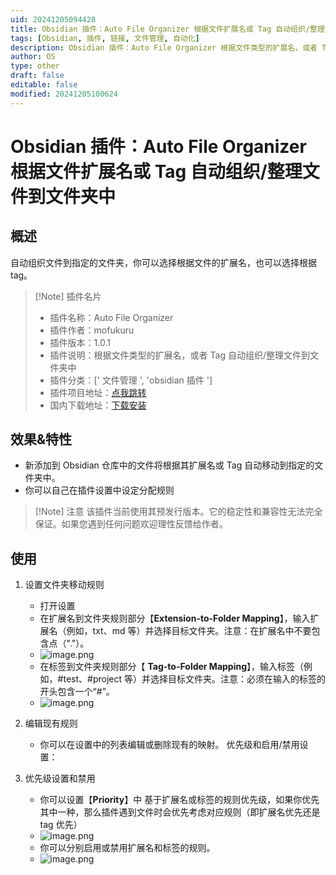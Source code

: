 ```yaml
---
uid: 20241205094428
title: Obsidian 插件：Auto File Organizer 根据文件扩展名或 Tag 自动组织/整理文件到文件夹中
tags: [Obsidian, 插件, 链接, 文件管理, 自动化]
description: Obsidian 插件：Auto File Organizer 根据文件类型的扩展名，或者 Tag 自动组织/整理文件
author: OS
type: other
draft: false
editable: false
modified: 20241205100624
---
```


# Obsidian 插件：Auto File Organizer 根据文件扩展名或 Tag 自动组织/整理文件到文件夹中

## 概述

自动组织文件到指定的文件夹，你可以选择根据文件的扩展名，也可以选择根据 tag。

> [!Note] 插件名片
> - 插件名称：Auto File Organizer
> - 插件作者：mofukuru
> - 插件版本：1.0.1
> - 插件说明：根据文件类型的扩展名，或者 Tag 自动组织/整理文件到文件夹中
> - 插件分类：[' 文件管理 ', 'obsidian 插件 ']
> - 插件项目地址：[点我跳转](https://github.com/mofukuru/auto_file_organizer/)
> - 国内下载地址：[下载安装](https://pkmer.cn/products/plugin/pluginMarket/?auto-file-organizer)

## 效果&特性

- 新添加到 Obsidian 仓库中的文件将根据其扩展名或 Tag 自动移动到指定的文件夹中。
- 你可以自己在插件设置中设定分配规则

> [!Note] 注意
> 该插件当前使用其预发行版本。它的稳定性和兼容性无法完全保证。如果您遇到任何问题欢迎理性反馈给作者。

## 使用

1. 设置文件夹移动规则
	- 打开设置
	- 在扩展名到文件夹规则部分【**Extension-to-Folder Mapping**】，输入扩展名（例如，txt、md 等）并选择目标文件夹。注意：在扩展名中不要包含点（"."）。
	- ![image.png](https://cdn.pkmer.cn/images/20241205100614.png!pkmer)
	- 在标签到文件夹规则部分【 **Tag-to-Folder Mapping**】，输入标签（例如，#test、#project 等）并选择目标文件夹。注意：必须在输入的标签的开头包含一个“#”。
	- ![image.png](https://cdn.pkmer.cn/images/20241205100620.png!pkmer)

2. 编辑现有规则
	- 你可以在设置中的列表编辑或删除现有的映射。 优先级和启用/禁用设置：
3. 优先级设置和禁用
	- 你可以设置【**Priority**】中 基于扩展名或标签的规则优先级，如果你优先其中一种，那么插件遇到文件时会优先考虑对应规则（即扩展名优先还是 tag 优先）
	- ![image.png](https://cdn.pkmer.cn/images/20241205100534.png!pkmer)
	- 你可以分别启用或禁用扩展名和标签的规则。
	- ![image.png](https://cdn.pkmer.cn/images/20241205100559.png!pkmer)
